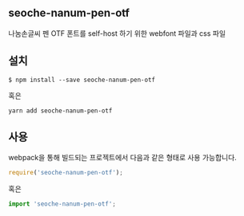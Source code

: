 
seoche-nanum-pen-otf
---------------------

나눔손글씨 펜 OTF 폰트를 self-host 하기 위한 webfont 파일과 css 파일

설치
----

```
$ npm install --save seoche-nanum-pen-otf
```

혹은

```
yarn add seoche-nanum-pen-otf
```

사용
----

webpack을 통해 빌드되는 프로젝트에서 다음과 같은 형태로 사용 가능합니다.

```js
require('seoche-nanum-pen-otf');
```

혹은

```js
import 'seoche-nanum-pen-otf';
```
